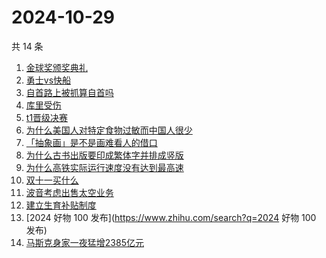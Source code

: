 # 2024-10-29

共 14 条

<!-- BEGIN -->
<!-- 最后更新时间 Tue Oct 29 2024 18:08:42 GMT+0800 (China Standard Time) -->

1. [金球奖颁奖典礼](https://www.zhihu.com/search?q=金球奖颁奖典礼)
1. [勇士vs快船](https://www.zhihu.com/search?q=勇士vs快船)
1. [自首路上被抓算自首吗](https://www.zhihu.com/search?q=自首路上被抓算自首吗)
1. [库里受伤](https://www.zhihu.com/search?q=库里受伤)
1. [t1晋级决赛](https://www.zhihu.com/search?q=t1晋级决赛)
1. [为什么美国人对特定食物过敏而中国人很少](https://www.zhihu.com/search?q=为什么美国人对特定食物过敏而中国人很少)
1. [「抽象画」是不是画难看人的借口](https://www.zhihu.com/search?q=「抽象画」是不是画难看人的借口)
1. [为什么古书出版要印成繁体字并排成竖版](https://www.zhihu.com/search?q=为什么古书出版要印成繁体字并排成竖版)
1. [为什么高铁实际运行速度没有达到最高速](https://www.zhihu.com/search?q=为什么高铁实际运行速度没有达到最高速)
1. [双十一买什么](https://www.zhihu.com/search?q=双十一买什么)
1. [波音考虑出售太空业务](https://www.zhihu.com/search?q=波音考虑出售太空业务)
1. [建立生育补贴制度](https://www.zhihu.com/search?q=建立生育补贴制度)
1. [2024 好物 100 发布](https://www.zhihu.com/search?q=2024 好物 100 发布)
1. [马斯克身家一夜猛增2385亿元](https://www.zhihu.com/search?q=马斯克身家一夜猛增2385亿元)

<!-- END -->
